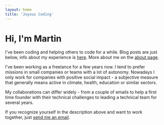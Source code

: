 ```yaml
---
layout: home
title: 'Joyous Coding'
---
```


# Hi, I'm Martin

I've been coding and helping others to code for a while. Blog posts are just below, info about my experience is [here](/work). More about me on the [about page](/about).

I've been working as a freelance for a few years now. I tend to prefer missions in small companies or teams with a lot of autonomy. Nowadays I only work for companies with positive social impact - a subjective measure that generally means active in climate, health, education or similar sectors.

My collaborations can differ widely - from a couple of emails to help a first time founder with their technical challenges to leading a technical team for several years.

If you recognize yourself in the description above and want to work together, just <a href="mailto:martin@joyouscoding.com">send me an email</a>. 
